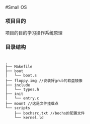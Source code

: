 #Small OS

<h3>项目目的</h3>
项目的目的学习操作系统原理

<h3>目录结构</h3>

<pre><code>
.
├── Makefile 
├── boot
│   └── boot.s
├── floppy.img //安装好grub的软盘镜像
├── include
│   └── types.h
├── init
│   └── entry.c
├── mount //这是文件挂载点
└── scripts
    ├── bochsrc.txt //bochs的配置文件
    └── kernel.ld
</pre></code>

